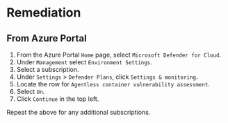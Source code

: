 # Remediation

## From Azure Portal

1. From the Azure Portal `Home` page, select `Microsoft Defender for Cloud`.
2. Under `Management` select `Environment Settings`.
3. Select a subscription.
4. Under `Settings` > `Defender Plans`, click `Settings & monitoring`.
5. Locate the row for `Agentless container vulnerability assessment`.
6. Select `On`.
7. Click `Continue` in the top left.

Repeat the above for any additional subscriptions.
